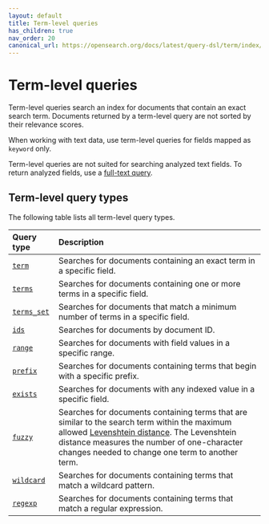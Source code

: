 ```yaml
---
layout: default
title: Term-level queries
has_children: true
nav_order: 20
canonical_url: https://opensearch.org/docs/latest/query-dsl/term/index/
---
```


# Term-level queries

Term-level queries search an index for documents that contain an exact search term. Documents returned by a term-level query are not sorted by their relevance scores.

When working with text data, use term-level queries for fields mapped as `keyword` only.

Term-level queries are not suited for searching analyzed text fields. To return analyzed fields, use a [full-text query]({{site.url}}{{site.baseurl}}/opensearch/query-dsl/full-text/).

## Term-level query types

The following table lists all term-level query types.

Query type | Description
:--- | :--- 
[`term`]({{site.url}}{{site.baseurl}}/query-dsl/term/term/) | Searches for documents containing an exact term in a specific field.
[`terms`]({{site.url}}{{site.baseurl}}/query-dsl/term/terms/) | Searches for documents containing one or more terms in a specific field.
[`terms_set`]({{site.url}}{{site.baseurl}}/query-dsl/term/terms-set/) | Searches for documents that match a minimum number of terms in a specific field.
[`ids`]({{site.url}}{{site.baseurl}}/query-dsl/term/ids/) | Searches for documents by document ID.
[`range`]({{site.url}}{{site.baseurl}}/query-dsl/term/range/) | Searches for documents with field values in a specific range.
[`prefix`]({{site.url}}{{site.baseurl}}/query-dsl/term/prefix/) | Searches for documents containing terms that begin with a specific prefix.
[`exists`]({{site.url}}{{site.baseurl}}/query-dsl/term/exists/) | Searches for documents with any indexed value in a specific field.
[`fuzzy`]({{site.url}}{{site.baseurl}}/query-dsl/term/fuzzy/) | Searches for documents containing terms that are similar to the search term within the maximum allowed [Levenshtein distance](https://en.wikipedia.org/wiki/Levenshtein_distance). The Levenshtein distance measures the number of one-character changes needed to change one term to another term.
[`wildcard`]({{site.url}}{{site.baseurl}}/query-dsl/term/wildcard/) | Searches for documents containing terms that match a wildcard pattern. 
[`regexp`]({{site.url}}{{site.baseurl}}/query-dsl/term/regexp/) | Searches for documents containing terms that match a regular expression.